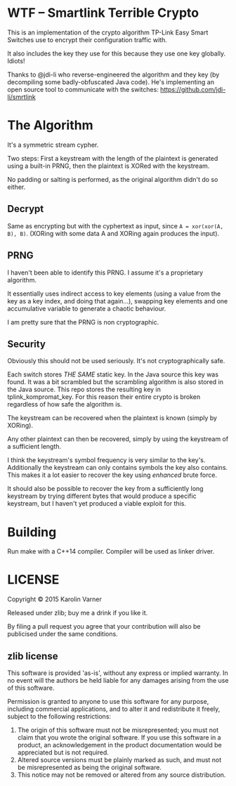 # WTF – Smartlink Terrible Crypto

This is an implementation of the crypto algorithm TP-Link
Easy Smart Switches use to encrypt their configuration
traffic with.

It also includes the key they use for this because they use
one key globally. Idiots!

Thanks to @jdi-li who reverse-engineered the algorithm and
they key (by decompiling some badly-obfuscated Java code).
He's implementing an open source tool to communicate with
the switches: https://github.com/jdi-li/smrtlink

# The Algorithm

It's a symmetric stream cypher.

Two steps: First a keystream with the length of the plaintext
is generated using a built-in PRNG, then the plaintext is
XORed with the keystream.

No padding or salting is performed, as the original
algorithm didn't do so either.

## Decrypt

Same as encrypting but with the cyphertext as input, since
`A = xor(xor(A, B), B)`.  (XORing with some data A and
XORing again produces the input).

## PRNG

I haven't been able to identify this PRNG. I assume it's
a proprietary algorithm.

It essentially uses indirect access to key elements (using
a value from the key as a key index, and doing that again...),
swapping key elements and one accumulative variable to
generate a chaotic behaviour.

I am pretty sure that the PRNG is non cryptographic.

## Security

Obviously this should not be used seriously. It's not
cryptographically safe.

Each switch stores *THE SAME* static key. In the Java source
this key was found. It was a bit scrambled but the
scrambling algorithm is also stored in the Java source.
This repo stores the resulting key in tplink_kompromat_key.
For this reason their entire crypto is broken regardless of
how safe the algorithm is.

The keystream can be recovered when the plaintext is known
(simply by XORing).

Any other plaintext can then be recovered, simply by using the
keystream of a sufficient length.

I think the keystream's symbol frequency is very similar to the
key's. Additionally the keystream can only contains symbols
the key also contains.
This makes it a lot easier to recover the key using
*enhanced* brute force.

It should also be possible to recover the key from
a sufficiently long keystream by trying different bytes that
would produce a specific keystream, but I haven't yet
produced a viable exploit for this.

# Building

Run make with a C++14 compiler.
Compiler will be used as linker driver.

# LICENSE

Copyright © 2015 Karolin Varner

Released under zlib; buy me a drink if you like it.

By filing a pull request you agree that your contribution
will also be publicised under the same conditions.

## zlib license

This software is provided 'as-is', without any express or
implied warranty. In no event will the authors be held
liable for any damages arising from the use of this
software.

Permission is granted to anyone to use this software for any
purpose, including commercial applications, and to alter it
and redistribute it freely, subject to the following
restrictions:

1. The origin of this software must not be misrepresented;
   you must not claim that you wrote the original software.
   If you use this software in a product, an acknowledgement
   in the product documentation would be appreciated but is
   not required.
2. Altered source versions must be plainly marked as such,
   and must not be misrepresented as being the original
   software.
3. This notice may not be removed or altered from any source
   distribution.
